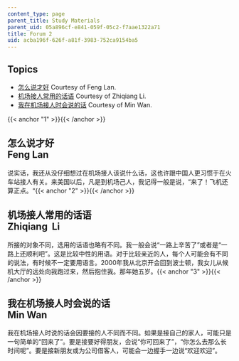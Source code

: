 ```yaml
---
content_type: page
parent_title: Study Materials
parent_uid: 05a896cf-e841-059f-05c2-f7aae1322a71
title: Forum 2
uid: acba196f-626f-a81f-3983-752ca9154ba5
---
```


Topics
------

*   [怎么说才好](#1) Courtesy of Feng Lan.
*   [机场接人常用的话语](#2) Courtesy of Zhiqiang Li.
*   [我在机场接人时会说的话](#3) Courtesy of Min Wan.

{{< anchor "1" >}}{{< /anchor >}}

怎么说才好  
Feng Lan 
-----------------

说实话，我还从没仔细想过在机场接人该说什么话，这也许跟中国人更习惯于在火车站接人有关。来美国以后，凡是到机场己人，我记得一般是说，“来了！飞机还算正点。“{{< anchor "2" >}}{{< /anchor >}}

机场接人常用的话语  
Zhiqiang  Li 
-------------------------

所接的对象不同，选用的话语也略有不同。我一般会说“一路上辛苦了”或者是“一路上还顺利吧”。这是比较中性的用语。对于比较亲近的人，每个人可能会有不同的说法，有时候不一定要用语言。2000年我从北京开会回到波士顿，我女儿从候机大厅的远处向我跑过来，然后抱住我。那年她五岁。{{< anchor "3" >}}{{< /anchor >}}

我在机场接人时会说的话  
Min Wan 
----------------------

我在机场接人时说的话会因要接的人不同而不同。如果是接自己的家人，可能只是一句简单的“回来了”。要是接要好得朋友，会说“你可回来了”，“你怎么去那么长时间呢”。要是接新朋友或为公司借客人，可能会一边握手一边说“欢迎欢迎”。
